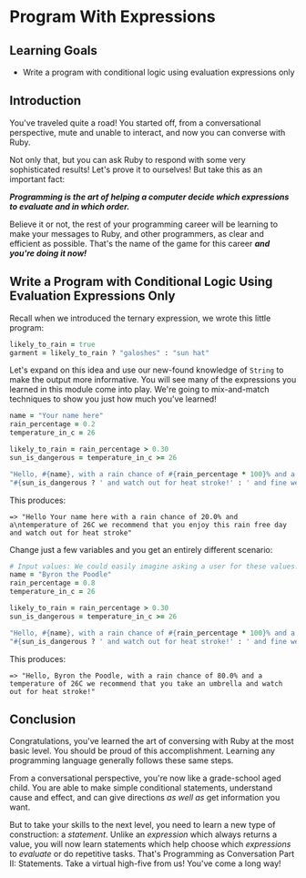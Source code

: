 # Program With Expressions

## Learning Goals

* Write a program with conditional logic using evaluation expressions only

## Introduction

You've traveled quite a road! You started off, from a conversational
perspective, mute and unable to interact, and now you can converse with Ruby.

Not only that, but you can ask Ruby to respond with some very sophisticated
results! Let's prove it to ourselves! But take this as an important fact:

***Programming is the art of helping a computer decide which expressions to
evaluate and in which order.***

Believe it or not, the rest of your programming career will be learning to make
your messages to Ruby, and other programmers, as clear and efficient as
possible. That's the name of the game for this career ***and you're doing it
now!***  

## Write a Program with Conditional Logic Using Evaluation Expressions Only

Recall when we introduced the ternary expression, we wrote this little program:

```ruby
likely_to_rain = true
garment = likely_to_rain ? "galoshes" : "sun hat"
```

Let's expand on this idea and use our new-found knowledge of `String` to make
the output more informative. You will see many of the expressions you learned in
this module come into play. We're going to mix-and-match techniques to show you
just how much you've learned!

```ruby
name = "Your name here"
rain_percentage = 0.2
temperature_in_c = 26

likely_to_rain = rain_percentage > 0.30
sun_is_dangerous = temperature_in_c >= 26

"Hello, #{name}, with a rain chance of #{rain_percentage * 100}% and a temperature of #{temperature_in_c}C we recommend that you " + (likely_to_rain ? "take an umbrella" : "enjoy this rain-free day") +
"#{sun_is_dangerous ? ' and watch out for heat stroke!' : ' and fine weather.'}"
```

This produces:

```text
=> "Hello Your name here with a rain chance of 20.0% and a\ntemperature of 26C we recommend that you enjoy this rain free day and watch out for heat stroke"
```

Change just a few variables and you get an entirely different scenario:

```ruby
# Input values: We could easily imagine asking a user for these values.
name = "Byron the Poodle"
rain_percentage = 0.8
temperature_in_c = 26

likely_to_rain = rain_percentage > 0.30
sun_is_dangerous = temperature_in_c >= 26

"Hello, #{name}, with a rain chance of #{rain_percentage * 100}% and a temperature of #{temperature_in_c}C we recommend that you " + (likely_to_rain ? "take an umbrella" : "enjoy this rain-free day") +
"#{sun_is_dangerous ? ' and watch out for heat stroke!' : ' and fine weather.'}"
```

This produces:

```text
=> "Hello, Byron the Poodle, with a rain chance of 80.0% and a temperature of 26C we recommend that you take an umbrella and watch out for heat stroke!"
```

## Conclusion

Congratulations, you've learned the art of conversing with Ruby at the most
basic level. You should be proud of this accomplishment. Learning any
programming language generally follows these same steps.

From a conversational perspective, you're now like a grade-school aged child.
You are able to make simple conditional statements, understand cause and
effect, and can give directions _as well as_ get information you want.

But to take your skills to the next level, you need to learn a new type of
construction: a _statement_. Unlike an _expression_ which always returns a
value, you will now learn statements which help choose which _expressions_ to
_evaluate_ or do repetitive tasks. That's Programming as Conversation Part II:
Statements. Take a virtual high-five from us! You've come a long way!
